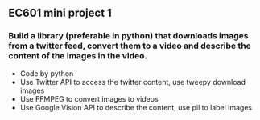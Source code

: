 ## EC601 mini project 1
### Build a library (preferable in python) that downloads images from a twitter feed, convert them to a video and describe the content of the images in the video.

- Code by python
- Use Twitter API to access the twitter content, use tweepy download images 
- Use FFMPEG to convert images to videos
- Use Google Vision API to describe the content, use pil to label images


